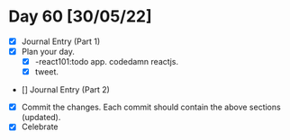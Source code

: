 # Day 60 [30/05/22]

- [x] Journal Entry (Part 1)
- [x] Plan your day.
  - [x] -react101:todo app. codedamn reactjs.
  - [x] tweet.
- [] Journal Entry (Part 2)
- [x] Commit the changes. Each commit should contain the above sections (updated).
- [x] Celebrate
<!-- [x] to tick -->
